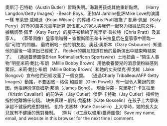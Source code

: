 奧斯汀·巴特勒（Austin Butler）暫時失明。海灘男孩或其他重新點燃。 （Harry Langdon/Getty Images）-Beach Boys，正如Al Jardine批評Mike Love的演講一樣 布萊恩·威爾遜（Brian Wilson）的葬禮-Chris Pratt被拖了 凱蒂·佩里（Katy Perry）的1500萬美元豪宅計算    退伍軍人的家人與我們一起努力根據法院文件，據稱凱蒂·佩里（Katy Perry）的房子被租給了克里斯·普拉特（Chris Pratt）及其家人。  （蓋蒂圖像）皇家嗡嗡聲 – 查爾斯國王和卡米拉皇后在皇家家中面臨一個“可怕”的問題。 最終網站 – 他的朋友說，奧茲·奧斯本（Ozzy Osbourne）知道他的最後一場演出已經死了。 Rocker的朋友知道在他的最新演出中結束時結束了。 （通過蓋蒂圖像Brian Rothmuller/Icon Sportswire）土地扭曲 – “陌生人事物”明星米莉·鮑比·布朗（Millie Bobby Brown）用他收養嬰兒的消息使粉絲感到驚訝。米莉·鮑比·布朗（Millie Bobby Brown）和她的丈夫傑克·邦戈維（Jake Bongovi）宣布他們已經收養了一個女嬰。 （通過Charly Triballeau/AFP Getty Images）動搖，不要困惑 – 格倫·鮑威爾（Glen Powell）有一個令人驚訝的原因，他拒絕扮演詹姆斯·邦德（James Bond）。 現金沖突 – 克里斯汀·卡瓦拉里（Kristin Cavallari）的前洛夫（Jay Cutler）傑伊·卡特勒（Jay Cutler）指控他指控他離婚任何錢。 缺失真理 – 凱特·戈塞林（Kate Gosselin）在孩子上大學後承認不健康的應對機制。 凱特·戈塞林（Kate Gosselin）上大學時，她的長大女兒就有不健康的應對機制。   （照片：d工廠以備用/蓋蒂圖像）Save my name, email, and website in this browser for the next time I comment.